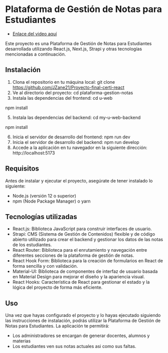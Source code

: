 # Plataforma de Gestión de Notas para Estudiantes

* [Enlace del video aquí](https://drive.google.com/drive/folders/1yYFA7B_EIWV-R2A10W31bo328Nj-Zcvv)

Este proyecto es una Plataforma de Gestión de Notas para Estudiantes desarrollada utilizando React.js, Next.js, Strapi y otras tecnologías mencionadas a continuación.

## Instalación

1. Clona el repositorio en tu máquina local:
git clone https://github.com/JZane21/Proyecto-final-certi-react
2. Ve al directorio del proyecto:
cd plataforma-gestion-notas
3. Instala las dependencias del frontend:
cd u-web

npm install

5. Instala las dependencias del backend:
cd my-u-web-backend

npm install

6. Inicia el servidor de desarrollo del frontend:
npm run dev
7. Inicia el servidor de desarrollo del backend:
npm run develop
8. Accede a la aplicación en tu navegador en la siguiente dirección:
http://localhost:5173
## Requisitos

Antes de instalar y ejecutar el proyecto, asegúrate de tener instalado lo siguiente:

- Node.js (versión 12 o superior)
- npm (Node Package Manager) o yarn

## Tecnologías utilizadas

- React.js: Biblioteca JavaScript para construir interfaces de usuario.
- Strapi: CMS (Sistema de Gestión de Contenidos) flexible y de código abierto utilizado para crear el backend y gestionar los datos de las notas de los estudiantes.
- React Router: Biblioteca para el enrutamiento y navegación entre diferentes secciones de la plataforma de gestión de notas.
- React Hook Form: Biblioteca para la creación de formularios en React de forma sencilla y con validación.
- Material-UI: Biblioteca de componentes de interfaz de usuario basada en Material Design para mejorar el diseño y la apariencia visual.
- React Hooks: Característica de React para gestionar el estado y la lógica del proyecto de forma más eficiente.

## Uso

Una vez que hayas configurado el proyecto y lo hayas ejecutado siguiendo las instrucciones de instalación, podrás utilizar la Plataforma de Gestión de Notas para Estudiantes. La aplicación te permitirá:

- Los administradores se encargan de generar docentes, alumnos y materias
- Los estudiantes ven sus notas actuales asi como sus faltas.
